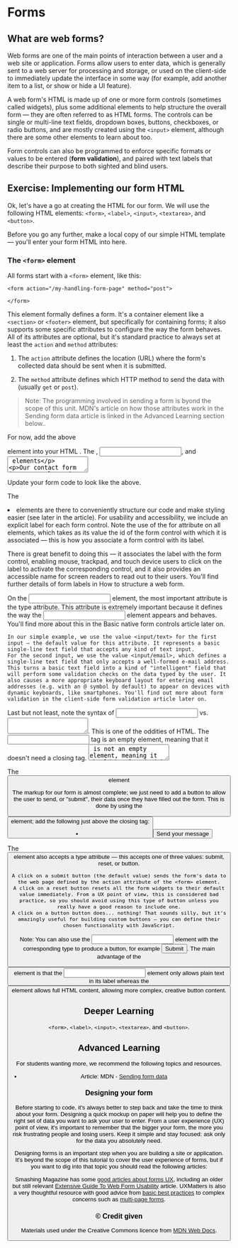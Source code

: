 # Forms

## What are web forms?

Web forms are one of the main points of interaction between a user and a web site or application. Forms allow users to enter data, which is generally sent to a web server for processing and storage, or used on the client-side to immediately update the interface in some way (for example, add another item to a list, or show or hide a UI feature).

A web form's HTML is made up of one or more form controls (sometimes called widgets), plus some additional elements to help structure the overall form — they are often referred to as HTML forms. The controls can be single or multi-line text fields, dropdown boxes, buttons, checkboxes, or radio buttons, and are mostly created using the `<input>` element, although there are some other elements to learn about too.

Form controls can also be programmed to enforce specific formats or values to be entered (**form validation**), and paired with text labels that describe their purpose to both sighted and blind users.

<!-- div class="exercise" -->

## Exercise: Implementing our form HTML

Ok, let's have a go at creating the HTML for our form. We will use the following HTML elements: `<form>`, `<label>`, `<input>`, `<textarea>`, and `<button>`.

Before you go any further, make a local copy of our simple HTML template — you'll enter your form HTML into here.

### The `<form>` element

All forms start with a `<form>` element, like this:

```
<form action="/my-handling-form-page" method="post">

</form>
```

This element formally defines a form. It's a container element like a `<section>` or `<footer>` element, but specifically for containing forms; it also supports some specific attributes to configure the way the form behaves. All of its attributes are optional, but it's standard practice to always set at least the `action` and `method` attributes:

1. The `action` attribute defines the location (URL) where the form's collected data should be sent when it is submitted.

1. The `method` attribute defines which HTTP method to send the data with (usually `get` or `post`).

> Note: The programming involved in sending a form is byond the scope of this unit. MDN's article on how those attributes work in the Sending form data article is linked in the Advanced Learning section below..

For now, add the above <form> element into your HTML <body>.
The <label>, <input>, and <textarea> elements

Our contact form is not complex: the data entry portion contains three text fields, each with a corresponding <label>:

    The input field for the name is a single-line text field.
    The input field for the e-mail is an input of type email: a single-line text field that accepts only e-mail addresses.
    The input field for the message is a <textarea>; a multiline text field.

In terms of HTML code we need something like the following to implement these form widgets:

<form action="/my-handling-form-page" method="post">
 <ul>
  <li>
    <label for="name">Name:</label>
    <input type="text" id="name" name="user_name">
  </li>
  <li>
    <label for="mail">E-mail:</label>
    <input type="email" id="mail" name="user_email">
  </li>
  <li>
    <label for="msg">Message:</label>
    <textarea id="msg" name="user_message"></textarea>
  </li>
 </ul>
</form>

Update your form code to look like the above.

The <li> elements are there to conveniently structure our code and make styling easier (see later in the article). For usability and accessibility, we include an explicit label for each form control. Note the use of the for attribute on all <label> elements, which takes as its value the id of the form control with which it is associated — this is how you associate a form control with its label.

There is great benefit to doing this — it associates the label with the form control, enabling mouse, trackpad, and touch device users to click on the label to activate the corresponding control, and it also provides an accessible name for screen readers to read out to their users. You'll find further details of form labels in How to structure a web form.

On the <input> element, the most important attribute is the type attribute. This attribute is extremely important because it defines the way the <input> element appears and behaves. You'll find more about this in the Basic native form controls article later on.

    In our simple example, we use the value <input/text> for the first input — the default value for this attribute. It represents a basic single-line text field that accepts any kind of text input.
    For the second input, we use the value <input/email>, which defines a single-line text field that only accepts a well-formed e-mail address. This turns a basic text field into a kind of "intelligent" field that will perform some validation checks on the data typed by the user. It also causes a more appropriate keyboard layout for entering email addresses (e.g. with an @ symbol by default) to appear on devices with dynamic keyboards, like smartphones. You'll find out more about form validation in the client-side form validation article later on.

Last but not least, note the syntax of <input> vs. <textarea></textarea>. This is one of the oddities of HTML. The <input> tag is an empty element, meaning that it doesn't need a closing tag. <textarea> is not an empty element, meaning it should be closed with the proper ending tag. This has an impact on a specific feature of forms: the way you define the default value. To define the default value of an <input> element you have to use the value attribute like this:

<input type="text" value="by default this element is filled with this text">

On the other hand,  if you want to define a default value for a <textarea>, you put it between the opening and closing tags of the <textarea> element, like this:

<textarea>
by default this element is filled with this text
</textarea>

The <button> element

The markup for our form is almost complete; we just need to add a button to allow the user to send, or "submit", their data once they have filled out the form. This is done by using the <button> element; add the following just above the closing </ul> tag:

<li class="button">
  <button type="submit">Send your message</button>
</li>

The <button> element also accepts a type attribute — this accepts one of three values: submit, reset, or button.

    A click on a submit button (the default value) sends the form's data to the web page defined by the action attribute of the <form> element.
    A click on a reset button resets all the form widgets to their default value immediately. From a UX point of view, this is considered bad practice, so you should avoid using this type of button unless you really have a good reason to include one.
    A click on a button button does... nothing! That sounds silly, but it's amazingly useful for building custom buttons — you can define their chosen functionality with JavaScript.

Note: You can also use the <input> element with the corresponding type to produce a button, for example <input type="submit">. The main advantage of the <button> element is that the <input> element only allows plain text in its label whereas the <button> element allows full HTML content, allowing more complex, creative button content.


<h2 class="deep">Deeper Learning</h2>


`<form>`, `<label>`, `<input>`, `<textarea>`, and `<button>`.


<h2 class="advanced">Advanced Learning</h2>

For students wanting more, we recommend the following topics and resources. 

- Article: MDN - [Sending form data](https://developer.mozilla.org/en-US/docs/Learn/Forms/Sending_and_retrieving_form_data)

### Designing your form

Before starting to code, it's always better to step back and take the time to think about your form. Designing a quick mockup on paper will help you to define the right set of data you want to ask your user to enter. From a user experience (UX) point of view, it's important to remember that the bigger your form, the more you risk frustrating people and losing users. Keep it simple and stay focused: ask only for the data you absolutely need.

Designing forms is an important step when you are building a site or application. It's beyond the scope of this tutorial to cover the user experience of forms, but if you want to dig into that topic you should read the following articles:

Smashing Magazine has some [good articles about forms UX](https://www.smashingmagazine.com/2018/08/ux-html5-mobile-form-part-1/), including an older but still relevant [Extensive Guide To Web Form Usability](https://www.smashingmagazine.com/2011/11/extensive-guide-web-form-usability/) article.
UXMatters is also a very thoughtful resource with good advice from [basic best practices](http://www.uxmatters.com/mt/archives/2012/05/7-basic-best-practices-for-buttons.php) to complex concerns such as [multi-page forms](http://www.uxmatters.com/mt/archives/2010/03/pagination-in-web-forms-evaluating-the-effectiveness-of-web-forms.php).

### &copy; Credit given

Materials used under the Creative Commons licence from [MDN Web Docs](https://developer.mozilla.org/en-US/docs/Web/HTML).